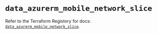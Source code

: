 # `data_azurerm_mobile_network_slice`

Refer to the Terraform Registory for docs: [`data_azurerm_mobile_network_slice`](https://www.terraform.io/docs/providers/azurerm/d/mobile_network_slice).
